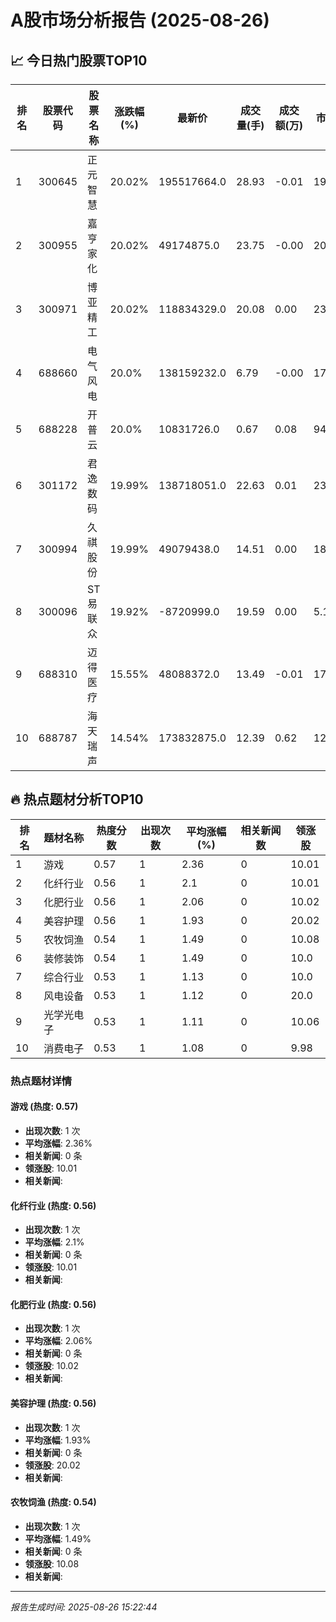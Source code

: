 # A股市场分析报告 (2025-08-26)

## 📈 今日热门股票TOP10

| 排名 | 股票代码 | 股票名称 | 涨跌幅(%) | 最新价 | 成交量(手) | 成交额(万) | 市盈率 | 市值(亿) |
|------|----------|----------|-----------|--------|------------|------------|--------|----------|
| 1 | 300645 | 正元智慧 | 20.02% | 195517664.0 | 28.93 | -0.01 | 19.62 | -0.00 |
| 2 | 300955 | 嘉亨家化 | 20.02% | 49174875.0 | 23.75 | -0.00 | 20.98 | -0.00 |
| 3 | 300971 | 博亚精工 | 20.02% | 118834329.0 | 20.08 | 0.00 | 23.82 | 0.00 |
| 4 | 688660 | 电气风电 | 20.0% | 138159232.0 | 6.79 | -0.00 | 17.92 | 0.00 |
| 5 | 688228 | 开普云 | 20.0% | 10831726.0 | 0.67 | 0.08 | 94.75 | 0.00 |
| 6 | 301172 | 君逸数码 | 19.99% | 138718051.0 | 22.63 | 0.01 | 23.66 | 0.00 |
| 7 | 300994 | 久祺股份 | 19.99% | 49079438.0 | 14.51 | 0.00 | 18.01 | 0.00 |
| 8 | 300096 | ST易联众 | 19.92% | -8720999.0 | 19.59 | 0.00 | 5.18 | 0.00 |
| 9 | 688310 | 迈得医疗 | 15.55% | 48088372.0 | 13.49 | -0.01 | 17.52 | -0.00 |
| 10 | 688787 | 海天瑞声 | 14.54% | 173832875.0 | 12.39 | 0.62 | 129.86 | 0.00 |

## 🔥 热点题材分析TOP10

| 排名 | 题材名称 | 热度分数 | 出现次数 | 平均涨幅(%) | 相关新闻数 | 领涨股 |
|------|----------|----------|----------|-------------|------------|--------|
| 1 | 游戏 | 0.57 | 1 | 2.36 | 0 | 10.01 |
| 2 | 化纤行业 | 0.56 | 1 | 2.1 | 0 | 10.01 |
| 3 | 化肥行业 | 0.56 | 1 | 2.06 | 0 | 10.02 |
| 4 | 美容护理 | 0.56 | 1 | 1.93 | 0 | 20.02 |
| 5 | 农牧饲渔 | 0.54 | 1 | 1.49 | 0 | 10.08 |
| 6 | 装修装饰 | 0.54 | 1 | 1.49 | 0 | 10.0 |
| 7 | 综合行业 | 0.53 | 1 | 1.13 | 0 | 10.0 |
| 8 | 风电设备 | 0.53 | 1 | 1.12 | 0 | 20.0 |
| 9 | 光学光电子 | 0.53 | 1 | 1.11 | 0 | 10.06 |
| 10 | 消费电子 | 0.53 | 1 | 1.08 | 0 | 9.98 |

### 热点题材详情


#### 游戏 (热度: 0.57)
- **出现次数**: 1 次
- **平均涨幅**: 2.36%
- **相关新闻**: 0 条
- **领涨股**: 10.01
- **相关新闻**:

#### 化纤行业 (热度: 0.56)
- **出现次数**: 1 次
- **平均涨幅**: 2.1%
- **相关新闻**: 0 条
- **领涨股**: 10.01
- **相关新闻**:

#### 化肥行业 (热度: 0.56)
- **出现次数**: 1 次
- **平均涨幅**: 2.06%
- **相关新闻**: 0 条
- **领涨股**: 10.02
- **相关新闻**:

#### 美容护理 (热度: 0.56)
- **出现次数**: 1 次
- **平均涨幅**: 1.93%
- **相关新闻**: 0 条
- **领涨股**: 20.02
- **相关新闻**:

#### 农牧饲渔 (热度: 0.54)
- **出现次数**: 1 次
- **平均涨幅**: 1.49%
- **相关新闻**: 0 条
- **领涨股**: 10.08
- **相关新闻**:

---
*报告生成时间: 2025-08-26 15:22:44*
